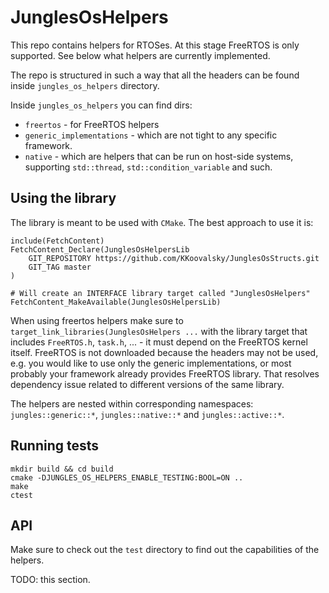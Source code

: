 # JunglesOsHelpers

This repo contains helpers for RTOSes. At this stage FreeRTOS is only supported. See below what helpers are currently
implemented.

The repo is structured in such a way that all the headers can be found inside `jungles_os_helpers` directory.

Inside `jungles_os_helpers` you can find dirs:
* `freertos` - for FreeRTOS helpers
* `generic_implementations` - which are not tight to any specific framework.
* `native` - which are helpers that can be run on host-side systems, supporting `std::thread`, 
`std::condition_variable` and such.

## Using the library

The library is meant to be used with `CMake`. The best approach to use it is:

```
include(FetchContent)
FetchContent_Declare(JunglesOsHelpersLib
    GIT_REPOSITORY https://github.com/KKoovalsky/JunglesOsStructs.git
    GIT_TAG master
)

# Will create an INTERFACE library target called "JunglesOsHelpers"
FetchContent_MakeAvailable(JunglesOsHelpersLib)

```

When using freertos helpers make sure to `target_link_libraries(JunglesOsHelpers ...` with the library target
that includes `FreeRTOS.h`, `task.h`, ... - it must depend on the FreeRTOS kernel itself.
FreeRTOS is not downloaded because the headers may not be used, e.g. you would like to use only the generic 
implementations, or most probably your framework already provides FreeRTOS library. That resolves dependency issue
related to different versions of the same library.

The helpers are nested within corresponding namespaces: `jungles::generic::*`, `jungles::native::*` and 
`jungles::active::*`.

## Running tests

```
mkdir build && cd build
cmake -DJUNGLES_OS_HELPERS_ENABLE_TESTING:BOOL=ON ..
make
ctest
```

## API 

Make sure to check out the `test` directory to find out the capabilities of the helpers.

TODO: this section.
